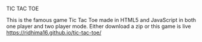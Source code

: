 TIC TAC TOE

This is the famous game Tic Tac Toe made in HTML5 and JavaScript in both one player and two player mode.
Either download a zip or this game is live https://ridhima16.github.io/tic-tac-toe/
